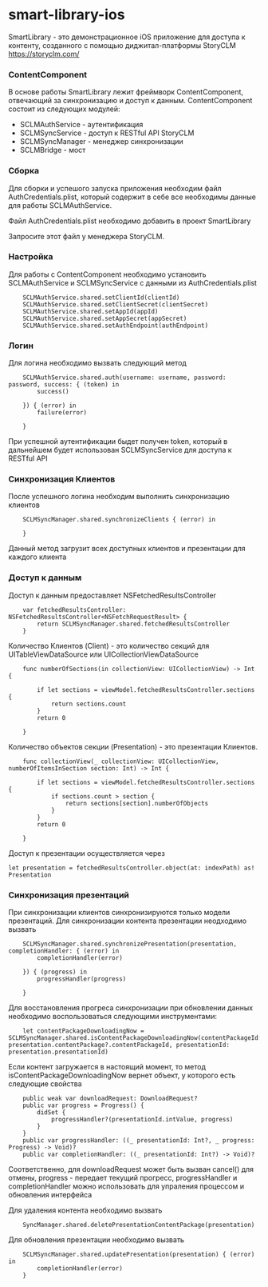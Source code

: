 # smart-library-ios #

SmartLibrary - это демонстрационное iOS приложение для доступа к контенту, созданного с помощью диджитал-платформы StoryCLM https://storyclm.com/

### ContentComponent

В основе работы SmartLibrary лежит фреймворк ContentComponent, отвечающий за синхронизацию и доступ к данным.
ContentComponent состоит из следующих модулей:

* SCLMAuthService - аутентификация
* SCLMSyncService - доступ к RESTful API StoryCLM
* SCLMSyncManager - менеджер синхронизации
* SCLMBridge - мост

### Сборка

Для сборки и успешого запуска приложения необходим файл AuthCredentials.plist, который содержит в себе все необходимы данные для работы SCLMAuthService.

Файл AuthCredentials.plist необходимо добавить в проект SmartLibrary

Запросите этот файл у менеджера StoryCLM.

### Настройка

Для работы с ContentComponent необходимо установить SCLMAuthService и SCLMSyncService с данными из AuthCredentials.plist

```
    SCLMAuthService.shared.setClientId(clientId)
    SCLMAuthService.shared.setClientSecret(clientSecret)
    SCLMAuthService.shared.setAppId(appId)
    SCLMAuthService.shared.setAppSecret(appSecret)
    SCLMAuthService.shared.setAuthEndpoint(authEndpoint)
```

### Логин

Для логина необходимо вызвать следующий метод

```
    SCLMAuthService.shared.auth(username: username, password: password, success: { (token) in
        success()

    }) { (error) in
        failure(error)

    }
```
        
При успешной аутентификации быдет получен token, который в дальнейшем будет использован SCLMSyncService для доступа к RESTful API
        
### Синхронизация Клиентов

После успешного логина необходим выполнить синхронизацию клиентов

```
    SCLMSyncManager.shared.synchronizeClients { (error) in

    }
```

Данный метод загрузит всех доступных клиентов и презентации для каждого клиента

### Доступ к данным

Доступ к данным предоставляет NSFetchedResultsController<NSFetchRequestResult> 

```
    var fetchedResultsController: NSFetchedResultsController<NSFetchRequestResult> {
        return SCLMSyncManager.shared.fetchedResultsController
    }
```

Количество Клиентов (Client) - это количество секций для UITableViewDataSource или UICollectionViewDataSource

```
    func numberOfSections(in collectionView: UICollectionView) -> Int {
        
        if let sections = viewModel.fetchedResultsController.sections {
            return sections.count
        }
        return 0
        
    }
```

Количество объектов секции (Presentation) - это презентации Клиентов.

```
    func collectionView(_ collectionView: UICollectionView, numberOfItemsInSection section: Int) -> Int {
        
        if let sections = viewModel.fetchedResultsController.sections {
            if sections.count > section {
                return sections[section].numberOfObjects
            }
        }
        return 0
        
    }
```

Доступ к презентации осуществляется через

```
let presentation = fetchedResultsController.object(at: indexPath) as! Presentation
```

### Синхронизация презентаций

При синхронизации клиентов синхронизируются только модели презентаций. Для синхронизации контента презентации неодходимо вызвать

```
    SCLMSyncManager.shared.synchronizePresentation(presentation, completionHandler: { (error) in
        completionHandler(error)

    }) { (progress) in
        progressHandler(progress)

    }
```

Для восстановления прогреса синхронизации при обновлении данных необходимо воспользоваться следующими инструментами:

```
    let contentPackageDownloadingNow = SCLMSyncManager.shared.isContentPackageDownloadingNow(contentPackageId: presentation.contentPackage?.contentPackageId, presentationId: presentation.presentationId)
```

Если контент загружается в настоящий момент, то метод isContentPackageDownloadingNow вернет объект, у которого есть следующие свойства

```
    public weak var downloadRequest: DownloadRequest?
    public var progress = Progress() {
        didSet {
            progressHandler?(presentationId.intValue, progress)
        }
    }
    public var progressHandler: ((_ presentationId: Int?, _ progress: Progress) -> Void)?
    public var completionHandler: ((_ presentationId: Int?) -> Void)?
```

Соответственно, для downloadRequest может быть вызван cancel() для отмены, progress - передает текущий прогресс, progressHandler и completionHandler можно использовать для упраления процессом и обновления интерфейса

Для удаления контента необходимо вызвать

```
    SyncManager.shared.deletePresentationContentPackage(presentation)
```

Для обновления презентации необходимо вызвать

```
    SCLMSyncManager.shared.updatePresentation(presentation) { (error) in
        completionHandler(error)
    }
```



